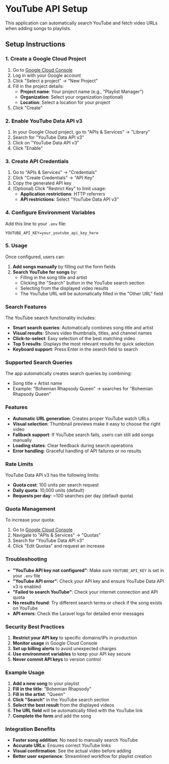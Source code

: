 # YouTube API Setup

This application can automatically search YouTube and fetch video URLs when adding songs to playlists.

## Setup Instructions

### 1. Create a Google Cloud Project

1. Go to [Google Cloud Console](https://console.cloud.google.com/)
2. Log in with your Google account
3. Click "Select a project" → "New Project"
4. Fill in the project details:
    - **Project name**: Your project name (e.g., "Playlist Manager")
    - **Organization**: Select your organization (optional)
    - **Location**: Select a location for your project
5. Click "Create"

### 2. Enable YouTube Data API v3

1. In your Google Cloud project, go to "APIs & Services" → "Library"
2. Search for "YouTube Data API v3"
3. Click on "YouTube Data API v3"
4. Click "Enable"

### 3. Create API Credentials

1. Go to "APIs & Services" → "Credentials"
2. Click "Create Credentials" → "API Key"
3. Copy the generated API key
4. (Optional) Click "Restrict Key" to limit usage:
    - **Application restrictions**: HTTP referrers
    - **API restrictions**: Select "YouTube Data API v3"

### 4. Configure Environment Variables

Add this line to your `.env` file:

```env
YOUTUBE_API_KEY=your_youtube_api_key_here
```

### 5. Usage

Once configured, users can:

1. **Add songs manually** by filling out the form fields
2. **Search YouTube for songs** by:
    - Filling in the song title and artist
    - Clicking the "Search" button in the YouTube search section
    - Selecting from the displayed video results
    - The YouTube URL will be automatically filled in the "Other URL" field

### Search Features

The YouTube search functionality includes:

- **Smart search queries**: Automatically combines song title and artist
- **Visual results**: Shows video thumbnails, titles, and channel names
- **Click-to-select**: Easy selection of the best matching video
- **Top 5 results**: Displays the most relevant results for quick selection
- **Keyboard support**: Press Enter in the search field to search

### Supported Search Queries

The app automatically creates search queries by combining:

- Song title + Artist name
- Example: "Bohemian Rhapsody Queen" → searches for "Bohemian Rhapsody Queen"

### Features

- **Automatic URL generation**: Creates proper YouTube watch URLs
- **Visual selection**: Thumbnail previews make it easy to choose the right video
- **Fallback support**: If YouTube search fails, users can still add songs manually
- **Loading states**: Clear feedback during search operations
- **Error handling**: Graceful handling of API failures or no results

### Rate Limits

YouTube Data API v3 has the following limits:

- **Quota cost**: 100 units per search request
- **Daily quota**: 10,000 units (default)
- **Requests per day**: ~100 searches per day (default quota)

### Quota Management

To increase your quota:

1. Go to [Google Cloud Console](https://console.cloud.google.com/)
2. Navigate to "APIs & Services" → "Quotas"
3. Search for "YouTube Data API v3"
4. Click "Edit Quotas" and request an increase

### Troubleshooting

- **"YouTube API key not configured"**: Make sure `YOUTUBE_API_KEY` is set in your `.env` file
- **"YouTube API error"**: Check your API key and ensure YouTube Data API v3 is enabled
- **"Failed to search YouTube"**: Check your internet connection and API quota
- **No results found**: Try different search terms or check if the song exists on YouTube
- **API errors**: Check the Laravel logs for detailed error messages

### Security Best Practices

1. **Restrict your API key** to specific domains/IPs in production
2. **Monitor usage** in Google Cloud Console
3. **Set up billing alerts** to avoid unexpected charges
4. **Use environment variables** to keep your API key secure
5. **Never commit API keys** to version control

### Example Usage

1. **Add a new song** to your playlist
2. **Fill in the title**: "Bohemian Rhapsody"
3. **Fill in the artist**: "Queen"
4. **Click "Search"** in the YouTube search section
5. **Select the best result** from the displayed videos
6. **The URL field** will be automatically filled with the YouTube link
7. **Complete the form** and add the song

### Integration Benefits

- **Faster song addition**: No need to manually search YouTube
- **Accurate URLs**: Ensures correct YouTube links
- **Visual confirmation**: See the actual video before adding
- **Better user experience**: Streamlined workflow for playlist creation
